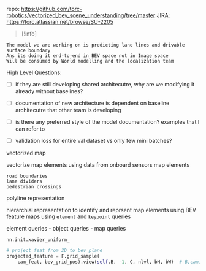 repo: https://github.com/torc-robotics/vectorized_bev_scene_understanding/tree/master
JIRA: https://torc.atlassian.net/browse/SU-2205

>[!info]
>
```
The model we are working on is predicting lane lines and drivable surface boundary
Ans its doing it end-to-end in BEV space not in Image space
Will be consumed by World modelling and the localization team
```


High Level Questions:
- [ ] if they are still developing shared architecutre, why are we modifying it already without baselines? 
- [ ] documentation of new architecture is dependent on baseline architecutre that other team is developing
- [ ] is there any preferred style of the model documentation? examples that I can refer to 


- [ ] validation loss for entire val dataset vs only few mini batches?



vectorized map


vectorize map elements using data from onboard sensors
map elements
```
road boundaries 
lane dividers 
pedestrian crossings
```

polyline representation

hierarchial representation to identify and reprsent map elements using BEV feature maps
using `element` and `keypoint` queries 

element queries - object queries - map queries 


```
nn.init.xavier_uniform_
```


```python
# project feat from 2D to bev plane
projected_feature = F.grid_sample(
	cam_feat, bev_grid_pos).view(self.B, -1, C, nlvl, bH, bW)  # B,cam,C,nlvl,bH,bW

```

